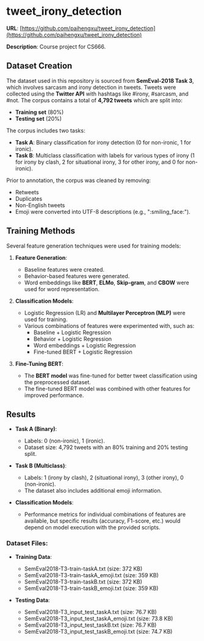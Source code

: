 # tweet_irony_detection
**URL**: [https://github.com/paihengxu/tweet_irony_detection](https://github.com/paihengxu/tweet_irony_detection)

**Description**: Course project for CS666.

## Dataset Creation
The dataset used in this repository is sourced from **SemEval-2018 Task 3**, which involves sarcasm and irony detection in tweets. Tweets were collected using the **Twitter API** with hashtags like #irony, #sarcasm, and #not. The corpus contains a total of **4,792 tweets** which are split into:
- **Training set** (80%)
- **Testing set** (20%)

The corpus includes two tasks:
- **Task A**: Binary classification for irony detection (0 for non-ironic, 1 for ironic).
- **Task B**: Multiclass classification with labels for various types of irony (1 for irony by clash, 2 for situational irony, 3 for other irony, and 0 for non-ironic).

Prior to annotation, the corpus was cleaned by removing:
- Retweets
- Duplicates
- Non-English tweets
- Emoji were converted into UTF-8 descriptions (e.g., ":smiling_face:").

## Training Methods
Several feature generation techniques were used for training models:
1. **Feature Generation**:
   - Baseline features were created.
   - Behavior-based features were generated.
   - Word embeddings like **BERT**, **ELMo**, **Skip-gram**, and **CBOW** were used for word representation.

2. **Classification Models**:
   - Logistic Regression (LR) and **Multilayer Perceptron (MLP)** were used for training.
   - Various combinations of features were experimented with, such as:
     - Baseline + Logistic Regression
     - Behavior + Logistic Regression
     - Word embeddings + Logistic Regression
     - Fine-tuned BERT + Logistic Regression

3. **Fine-Tuning BERT**: 
   - The **BERT model** was fine-tuned for better tweet classification using the preprocessed dataset.
   - The fine-tuned BERT model was combined with other features for improved performance.

## Results
- **Task A (Binary)**:
  - Labels: 0 (non-ironic), 1 (ironic).
  - Dataset size: 4,792 tweets with an 80% training and 20% testing split.
  
- **Task B (Multiclass)**:
  - Labels: 1 (irony by clash), 2 (situational irony), 3 (other irony), 0 (non-ironic).
  - The dataset also includes additional emoji information.
  
- **Classification Models**:
  - Performance metrics for individual combinations of features are available, but specific results (accuracy, F1-score, etc.) would depend on model execution with the provided scripts.

### Dataset Files:
- **Training Data**:
  - SemEval2018-T3-train-taskA.txt (size: 372 KB)
  - SemEval2018-T3-train-taskA_emoji.txt (size: 359 KB)
  - SemEval2018-T3-train-taskB.txt (size: 372 KB)
  - SemEval2018-T3-train-taskB_emoji.txt (size: 359 KB)

- **Testing Data**:
  - SemEval2018-T3_input_test_taskA.txt (size: 76.7 KB)
  - SemEval2018-T3_input_test_taskA_emoji.txt (size: 73.8 KB)
  - SemEval2018-T3_input_test_taskB.txt (size: 76.7 KB)
  - SemEval2018-T3_input_test_taskB_emoji.txt (size: 74.7 KB)

